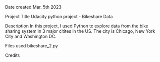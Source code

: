 
Date created
Mar. 5th 2023

Project Title
Udacity python project - Bikeshare Data

Description
In this project, I used Python to explore data from the bike sharing system in 3 major citites in the US.
The city is Chicago, New York City and Washington DC.

Files used
bikeshare_2.py

Credits

